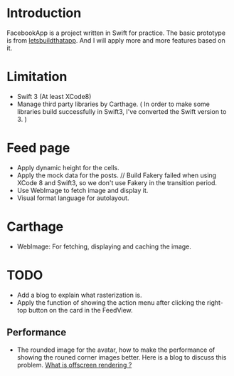 # Introduction
FacebookApp is a project written in Swift for practice.
The basic prototype is from [letsbuildthatapp](http://videos.letsbuildthatapp.com/playlist/Facebook-Feed/video/How-to-Create-Facebook-Feed-(Ep-1) "Title"). And I will apply more and more features based on it.

# Limitation
- Swift 3 (At least XCode8)
- Manage third party libraries by Carthage. ( In order to make some libraries build successfully in Swift3, I've converted the Swift version to 3. )

# Feed page
- Apply dynamic height for the cells.
- Apply the mock data for the posts. // Build Fakery failed when using XCode 8 and Swift3, so we don't use Fakery in the transition period.
- Use WebImage to fetch image and display it.
- Visual format language for autolayout.

# Carthage
- WebImage: For fetching, displaying and caching the image.

# TODO
- Add a blog to explain what rasterization is.
- Apply the function of showing the action menu after clicking the right-top button on the card in the FeedView. 

## Performance
- The rounded image for the avatar, how to make the performance of showing the rouned corner images better. Here is a blog to discuss this problem.
[What is offscreen rendering ?](https://medium.com/@ninja31312/what-is-offscreen-rendering-636df95225be#.y4egd4neh)
